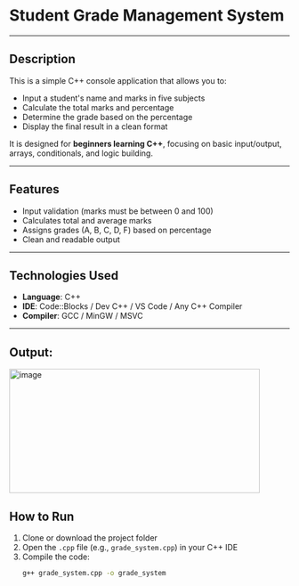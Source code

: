 #  Student Grade Management System

---

##  Description

This is a simple C++ console application that allows you to:

- Input a student's name and marks in five subjects  
- Calculate the total marks and percentage  
- Determine the grade based on the percentage  
- Display the final result in a clean format

It is designed for **beginners learning C++**, focusing on basic input/output, arrays, conditionals, and logic building.

---

##  Features

-  Input validation (marks must be between 0 and 100)  
-  Calculates total and average marks  
-  Assigns grades (A, B, C, D, F) based on percentage  
-  Clean and readable output

---

##  Technologies Used

- **Language**: C++  
- **IDE**: Code::Blocks / Dev C++ / VS Code / Any C++ Compiler  
- **Compiler**: GCC / MinGW / MSVC

---
##  Output:

<img width="450" height="223" alt="image" src="https://github.com/user-attachments/assets/c7a93616-87c7-4997-a1df-d5dd4efa939a" />

##  How to Run

1. Clone or download the project folder  
2. Open the `.cpp` file (e.g., `grade_system.cpp`) in your C++ IDE  
3. Compile the code:
   ```bash
   g++ grade_system.cpp -o grade_system
